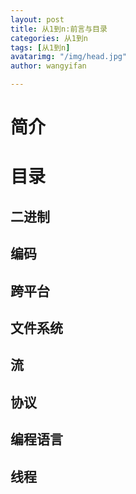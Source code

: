 ```yaml
---
layout: post
title: 从1到n:前言与目录
categories: 从1到n
tags: [从1到n]
avatarimg: "/img/head.jpg"
author: wangyifan

---
```


# 简介
# 目录
## 二进制
## 编码
## 跨平台
## 文件系统
## 流
## 协议
## 编程语言
## 线程
